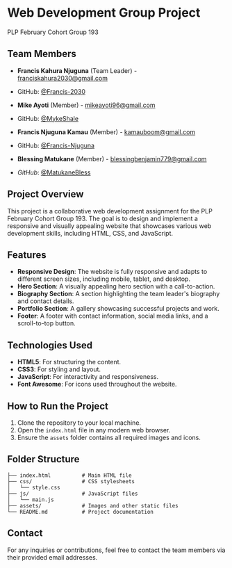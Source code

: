 # Web Development Group Project
PLP February Cohort Group 193

## Team Members
- **Francis Kahura Njuguna** (Team Leader) - franciskahura2030@gmail.com
- GitHub: [@Francis-2030](https://github.com/Francis-2030)

- **Mike Ayoti** (Member) - mikeayoti96@gmail.com
- GitHub: [@MykeShale](https://github.com/MykeShale)

- **Francis Njuguna Kamau** (Member) - kamauboom@gmail.com
- GitHub: [@Francis-Njuguna](https://github.com/Francis-Njuguna)

- **Blessing Matukane** (Member) - blessingbenjamin779@gmail.com
- *GitHub*: [@MatukaneBless](https://github.com/MatukaneBless)

## Project Overview
This project is a collaborative web development assignment for the PLP February Cohort Group 193. The goal is to design and implement a responsive and visually appealing website that showcases various web development skills, including HTML, CSS, and JavaScript.

## Features
- **Responsive Design**: The website is fully responsive and adapts to different screen sizes, including mobile, tablet, and desktop.
- **Hero Section**: A visually appealing hero section with a call-to-action.
- **Biography Section**: A section highlighting the team leader's biography and contact details.
- **Portfolio Section**: A gallery showcasing successful projects and work.
- **Footer**: A footer with contact information, social media links, and a scroll-to-top button.

## Technologies Used
- **HTML5**: For structuring the content.
- **CSS3**: For styling and layout.
- **JavaScript**: For interactivity and responsiveness.
- **Font Awesome**: For icons used throughout the website.

## How to Run the Project
1. Clone the repository to your local machine.
2. Open the `index.html` file in any modern web browser.
3. Ensure the `assets` folder contains all required images and icons.

## Folder Structure
```Web-Dev-Solution/ │ 
├── index.html          # Main HTML file
├── css/                # CSS stylesheets
│   └── style.css
├── js/                 # JavaScript files
│   └── main.js
├── assets/             # Images and other static files
└── README.md           # Project documentation
```

## Contact
For any inquiries or contributions, feel free to contact the team members via their provided email addresses.